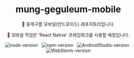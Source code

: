 <div align="center">
  
# mung-geguleum-mobile
📌 뭉게구름 모바일(안드로이드) 레포지토리입니다.

📌 모바일 작업은 'React Native' 프레임워크를 사용할 예정입니다.

![node-version](https://img.shields.io/badge/node-v18.12.0-lightgray??style=flat-square&logoColor=white)&nbsp;&nbsp;
![npm-version](https://img.shields.io/badge/npm-v9.6.2-lightgray??style=flat-square&logoColor=white)&nbsp;&nbsp;
![AndroidStudio-version](https://img.shields.io/badge/AndroidStudio-2022.2.1-lightgray??style=flat-square&logoColor=white)&nbsp;&nbsp;
![WebStorm-version](https://img.shields.io/badge/WebStorm-2023.1.1-lightgray??style=flat-square&logoColor=white)

</div>
